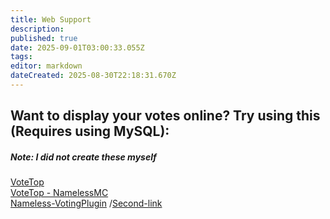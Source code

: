 ```yaml
---
title: Web Support
description: 
published: true
date: 2025-09-01T03:00:33.055Z
tags: 
editor: markdown
dateCreated: 2025-08-30T22:18:31.670Z
---
```


## Want to display your votes online? Try using this (Requires using MySQL):  
##### Note: I did not create these myself
[VoteTop](https://www.spigotmc.org/resources/vt-votetop.36368/)  
[VoteTop - NamelessMC](https://www.spigotmc.org/resources/vt-votetop-for-namelessmc.36872/)  
[Nameless-VotingPlugin](https://github.com/samerton/Nameless-VotingPlugin)  /[Second-link](https://namelessmc.com/resources/resource/2-namelessmc-voting-plugin-integration/)